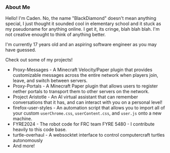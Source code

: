 ### About Me
Hello! I'm Caden. No, the name "BlackDiamond" doesn't mean anything special, I just thought it sounded cool in elementary school and it stuck as my pseudoname for anything online. I get it, its cringe, blah blah blah. I'm not creative enought to think of anything better.

I'm currently 17 years old and an aspiring software engineer as you may have guessed.

Check out some of my projects!
* Proxy-Messages - A Minecraft Velocity/Paper plugin that provides customizable messages across the entire network when players join, leave, and switch between servers.
* Proxy-Portals - A Minecraft Paper plugin that allows users to register nether portals to transport them to other servers on the network.
* Project Aristotle - An AI virtual assistant that can remember conversations that it has, and can interact with you on a personal level!
* firefox-user-styles - An automation script that allows you to import all of your custom `userChrome.css`, `userContent.css`, and `user.js` onto a new machine.
* FYRE2024 - The robot code for FRC team FYRE 5480 - I contribute heavily to this code base.
* turtle-overhaul - A websocktet interface to control computercraft turtles autonomously
* And more!
